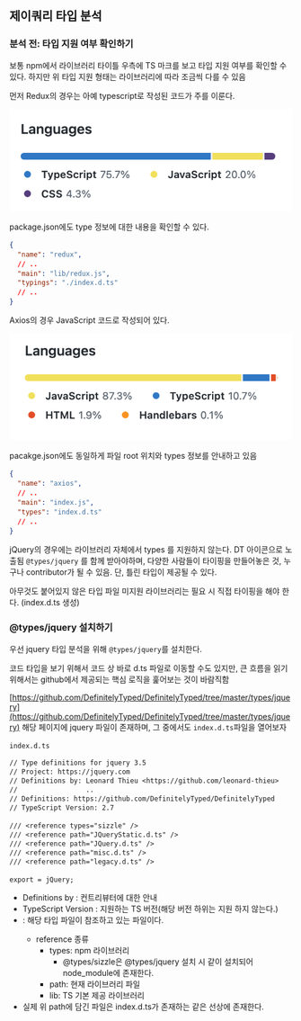 ﻿## 제이쿼리 타입 분석

### 분석 전: 타입 지원 여부 확인하기

보통 npm에서 라이브러리 타이틀 우측에 TS 마크를 보고 타입 지원 여부를 확인할 수 있다.
하지만 위 타입 지원 형태는 라이브러리에 따라 조금씩 다를 수 있음

먼저 Redux의 경우는 아예 typescript로 작성된 코드가 주를 이룬다.

![](../img/230104-1.png)

package.json에도 type 정보에 대한 내용을 확인할 수 있다.

```json
{
  "name": "redux",
  // ..
  "main": "lib/redux.js",
  "typings": "./index.d.ts"
  // ..
}
```

Axios의 경우 JavaScript 코드로 작성되어 있다.

![](../img/230104-2.png)

pacakge.json에도 동일하게 파일 root 위치와 types 정보를 안내하고 있음

```json
{
  "name": "axios",
  // ..
  "main": "index.js",
  "types": "index.d.ts"
  // ..
}
```

jQuery의 경우에는 라이브러리 자체에서 types 를 지원하지 않는다. DT 아이콘으로 노출됨
`@types/jquery` 를 함께 받아야하며, 다양한 사람들이 타이핑을 만들어놓은 것, 누구나 contributor가 될 수 있음. 단, 틀린 타입이 제공될 수 있다.

아무것도 붙어있지 않은 타입 파일 미지원 라이브러리는 필요 시 직접 타이핑을 해야 한다. (index.d.ts 생성)

### @types/jquery 설치하기

우선 jquery 타입 분석을 위해 `@types/jquery`를 설치한다.

코드 타입을 보기 위해서 코드 상 바로 d.ts 파일로 이동할 수도 있지만, 큰 흐름을 읽기 위해서는 github에서 제공되는 핵심 로직을 훑어보는 것이 바람직함

[https://github.com/DefinitelyTyped/DefinitelyTyped/tree/master/types/jquery](https://github.com/DefinitelyTyped/DefinitelyTyped/tree/master/types/jquery) 해당 페이지에 jquery 파일이 존재하며, 그 중에서도 `index.d.ts`파일을 열어보자

`index.d.ts`

```tsx
// Type definitions for jquery 3.5
// Project: https://jquery.com
// Definitions by: Leonard Thieu <https://github.com/leonard-thieu>
//                 ..
// Definitions: https://github.com/DefinitelyTyped/DefinitelyTyped
// TypeScript Version: 2.7

/// <reference types="sizzle" />
/// <reference path="JQueryStatic.d.ts" />
/// <reference path="JQuery.d.ts" />
/// <reference path="misc.d.ts" />
/// <reference path="legacy.d.ts" />

export = jQuery;
```

- Definitions by : 컨트리뷰터에 대한 안내
- TypeScript Version : 지원하는 TS 버전(해당 버전 하위는 지원 하지 않는다.)
- <reference types=”..”> : 해당 타입 파일이 참조하고 있는 파일이다.
  - reference 종류
    - types: npm 라이브러리
      - @types/sizzle은 @types/jquery 설치 시 같이 설치되어 node_module에 존재한다.
    - path: 현재 라이브러리 파일
    - lib: TS 기본 제공 라이브러리
- 실제 위 path에 담긴 파일은 index.d.ts가 존재하는 같은 선상에 존재한다.
